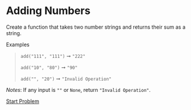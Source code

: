 # Adding Numbers

Create a function that takes two number strings and returns their sum as a string.

Examples
> `add("111", "111")` ➞ `"222"`
>
> `add("10", "80")` ➞ `"90"`
>
> `add("", "20")` ➞ `"Invalid Operation"`


*Notes*:
If any input is `""` or `None`, return `"Invalid Operation"`.

[Start Problem](https://replit.com/team/whs-spring-2023/Adding-Numbers)
